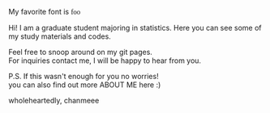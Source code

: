 My favorite font is <span style="font-family: 'Courier Prime';"> foo </span>



Hi! I am a graduate student majoring in statistics.
Here you can see some of my study materials and codes.  

Feel free to snoop around on my git pages.  
For inquiries contact me, I will be happy to hear from you.  

P.S. If this wasn't enough for you no worries!  
you can also find out more ABOUT ME here :)  

wholeheartedly, chanmeee  




<!--
**chanmeee/chanmeee** is a ✨ _special_ ✨ repository because its `README.md` (this file) appears on your GitHub profile.

Here are some ideas to get you started:

- 🔭 I’m currently working on ...
- 🌱 I’m currently learning ...
- 👯 I’m looking to collaborate on ...
- 🤔 I’m looking for help with ...
- 💬 Ask me about ...
- 📫 How to reach me: ...
- 😄 Pronouns: ...
- ⚡ Fun fact: ...
-->
